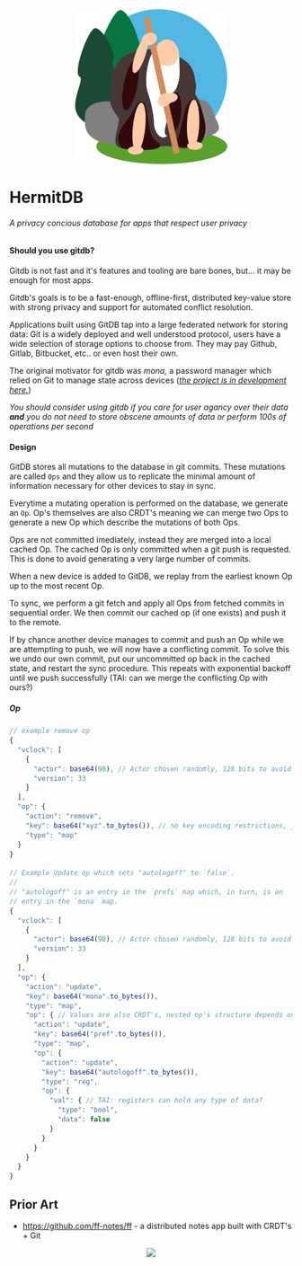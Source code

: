 <div style="text-align: center">
  <img src="art/george.svg"></img>
</div>

# HermitDB

###### A privacy concious database for apps that respect user privacy 

#### Should you use gitdb?

Gitdb is not fast and it's features and tooling are bare bones, but... it may be enough for most apps.

Gitdb's goals is to be a fast-enough, offline-first, distributed key-value store with strong privacy and support for automated conflict resolution.

Applications built using GitDB tap into a large federated network for storing data: Git is a widely deployed and well understood protocol, users have a wide selection of storage options to choose from. They may pay Github, Gitlab, Bitbucket, etc.. or even host their own. 

The original motivator for gitdb was *mona,* a password manager which relied on Git to manage state across devices (*[the project is in development here.](https://github.com/the-gitdb-cooperative/mona)*)

*You should consider using gitdb if you care for user agancy over their data **and** you do not need to store obscene amounts of data or perform 100s of operations per second*

#### Design

GitDB stores all mutations to the database in git commits. These mutations are called `Ops` and they allow us to replicate the minimal amount of information necessary for other devices to stay in sync.

Everytime a mutating operation is performed on the database, we generate an `Op`. Op's themselves are also CRDT's meaning we can merge two Ops to generate a new Op which describe the mutations of both Ops.

Ops are not committed imediately, instead they are merged into a local cached Op. The cached Op is only committed when a git push is requested. This is done to avoid generating a very large number of commits.

When a new device is added to GitDB, we replay from the earliest known Op up to the most recent Op.

To sync, we perform a git fetch and apply all Ops from fetched commits in sequential order. We then commit our cached op (if one exists) and push it to the remote.

If by chance another device manages to commit and push an Op while we are attempting to push, we will now have a conflicting commit. To solve this we undo our own commit, put our uncommitted op back in the cached state, and restart the sync procedure. This repeats with exponential backoff until we push successfully (TAI: can we merge the conflicting Op with ours?)

##### Op

``` javascript
// example remove op
{
  "vclock": [
    {
      "actor": base64(98), // Actor chosen randomly, 128 bits to avoid collision
      "version": 33
    }
  ],
  "op": {
    "action": "remove",
    "key": base64("xyz".to_bytes()), // no key encoding restrictions, just bytes
    "type": "map"
  }
}

// Example Update op which sets "autologoff" to `false`.
//
// "autologoff" is an entry in the `prefs` map which, in turn, is an
// entry in the `mona` map.
{
  "vclock": [
    {
      "actor": base64(98), // Actor chosen randomly, 128 bits to avoid collision
      "version": 33
    }
  ],
  "op": {
    "action": "update",
    "key": base64("mona".to_bytes()),
    "type": "map",
    "op": { // Values are also CRDT's, nested op's structure depends on `type`
      "action": "update",
      "key": base64("pref".to_bytes()),
      "type": "map",
      "op": {
        "action": "update",
        "key": base64("autologoff".to_bytes()),
        "type": "reg",
        "op": {
          "val": { // TAI: registers can hold any type of data?
            "type": "bool",
            "data": false
          }
        }
      }
    }
  }
}
```

## Prior Art

- https://github.com/ff-notes/ff - a distributed notes app built with CRDT's + Git

<div style="text-align: center">
  <object data="art/amanita.svg" type="image/svg+xml"> 
    <img src="art/amanita.jpg" /> <!-- TODO: need to render a fallback jpg!!! -->
  </object>
</div>

